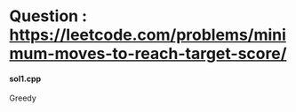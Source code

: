 # Question : https://leetcode.com/problems/minimum-moves-to-reach-target-score/

#### sol1.cpp
Greedy
